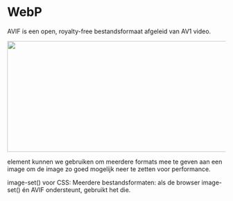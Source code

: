 # WebP

AVIF is een open, royalty-free bestandsformaat afgeleid van AV1 video. 

<picture>
    <source srcset="foto.avif" type="image/avif">
    <source srcset="foto.webp" type="image/webp">
    <img src="foto.jpg" alt="" width="512" height="256">
</picture>


<picture> element kunnen we gebruiken om meerdere formats mee te geven aan een image om de image zo goed mogelijk neer te zetten voor performance.


image-set() voor CSS:
Meerdere bestandsformaten: als de browser image-set() én AVIF ondersteunt, gebruikt het die.

